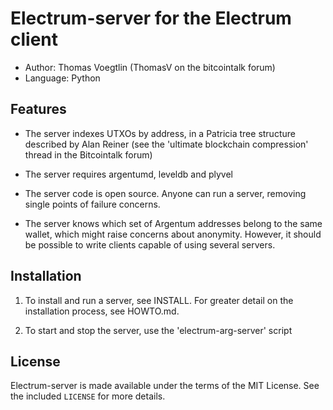 Electrum-server for the Electrum client
=========================================

  * Author: Thomas Voegtlin (ThomasV on the bitcointalk forum)
  * Language: Python

Features
--------

  * The server indexes UTXOs by address, in a Patricia tree structure
    described by Alan Reiner (see the 'ultimate blockchain
    compression' thread in the Bitcointalk forum)

  * The server requires argentumd, leveldb and plyvel

  * The server code is open source. Anyone can run a server, removing
    single points of failure concerns.

  * The server knows which set of Argentum addresses belong to the same
    wallet, which might raise concerns about anonymity. However, it
    should be possible to write clients capable of using several
    servers.

Installation
------------

  1. To install and run a server, see INSTALL. For greater
     detail on the installation process, see HOWTO.md.

  2. To start and stop the server, use the 'electrum-arg-server' script



License
-------

Electrum-server is made available under the terms of the MIT License.
See the included `LICENSE` for more details.
